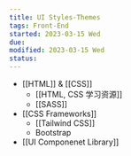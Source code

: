 ```yaml
---
title: UI Styles-Themes
tags: Front-End    
started: 2023-03-15 Wed
due: 
modified: 2023-03-15 Wed
status: 
---
```

- [[HTML]] & [[CSS]]
	- [[HTML, CSS 学习资源]]
	- [[SASS]]
- [[CSS Frameworks]]
	- [[Tailwind CSS]]
	- Bootstrap
- [[UI Componenet Library]]